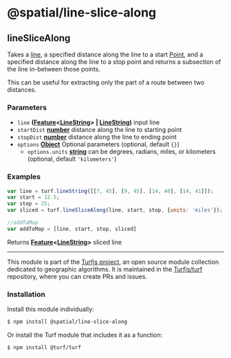 # @spatial/line-slice-along

<!-- Generated by documentation.js. Update this documentation by updating the source code. -->

## lineSliceAlong

Takes a [line][1], a specified distance along the line to a start [Point][2],
and a specified  distance along the line to a stop point
and returns a subsection of the line in-between those points.

This can be useful for extracting only the part of a route between two distances.

### Parameters

-   `line` **([Feature][3]&lt;[LineString][4]> | [LineString][4])** input line
-   `startDist` **[number][5]** distance along the line to starting point
-   `stopDist` **[number][5]** distance along the line to ending point
-   `options` **[Object][6]** Optional parameters (optional, default `{}`)
    -   `options.units` **[string][7]** can be degrees, radians, miles, or kilometers (optional, default `'kilometers'`)

### Examples

```javascript
var line = turf.lineString([[7, 45], [9, 45], [14, 40], [14, 41]]);
var start = 12.5;
var stop = 25;
var sliced = turf.lineSliceAlong(line, start, stop, {units: 'miles'});

//addToMap
var addToMap = [line, start, stop, sliced]
```

Returns **[Feature][3]&lt;[LineString][4]>** sliced line

[1]: https://tools.ietf.org/html/rfc7946#section-3.1.4

[2]: https://tools.ietf.org/html/rfc7946#section-3.1.2

[3]: https://tools.ietf.org/html/rfc7946#section-3.2

[4]: https://tools.ietf.org/html/rfc7946#section-3.1.4

[5]: https://developer.mozilla.org/docs/Web/JavaScript/Reference/Global_Objects/Number

[6]: https://developer.mozilla.org/docs/Web/JavaScript/Reference/Global_Objects/Object

[7]: https://developer.mozilla.org/docs/Web/JavaScript/Reference/Global_Objects/String

<!-- This file is automatically generated. Please don't edit it directly:
if you find an error, edit the source file (likely index.js), and re-run
./scripts/generate-readmes in the turf project. -->

---

This module is part of the [Turfjs project](http://turfjs.org/), an open source
module collection dedicated to geographic algorithms. It is maintained in the
[Turfjs/turf](https://github.com/Turfjs/turf) repository, where you can create
PRs and issues.

### Installation

Install this module individually:

```sh
$ npm install @spatial/line-slice-along
```

Or install the Turf module that includes it as a function:

```sh
$ npm install @turf/turf
```
